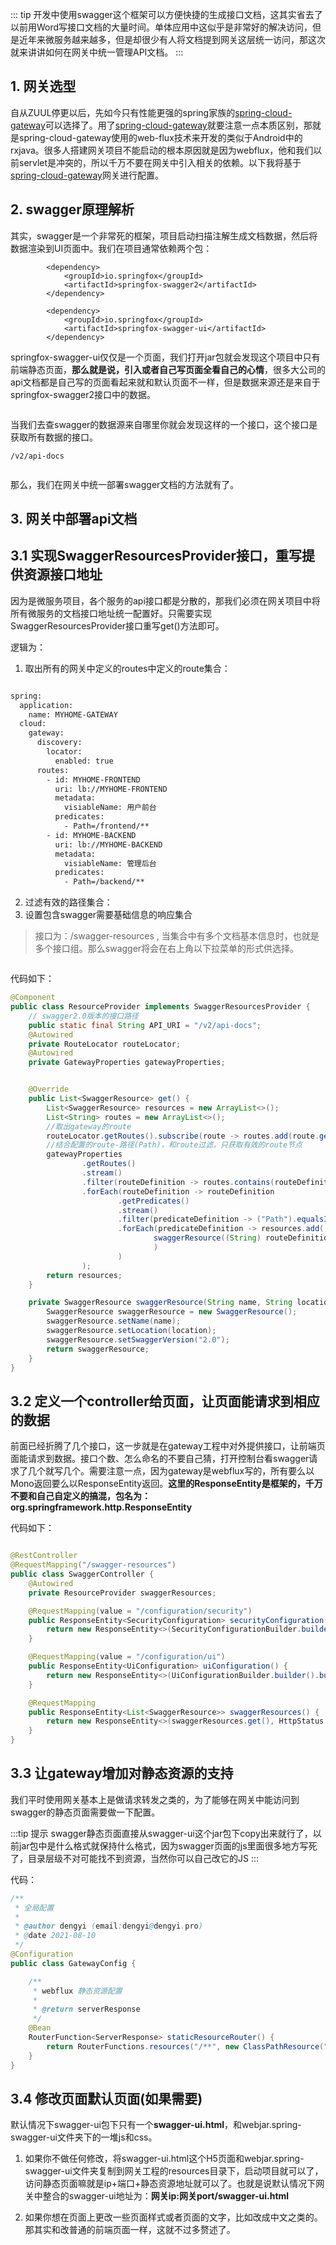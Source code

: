 <div>
    <img :src="$withBase('/gatewayswagger/swagger.jpg')" >
</div>

::: tip
开发中使用swagger这个框架可以方便快捷的生成接口文档，这其实省去了以前用Word写接口文档的大量时间。单体应用中这似乎是非常好的解决访问，但是近年来微服务越来越多，但是却很少有人将文档提到网关这层统一访问，那这次就来讲讲如何在网关中统一管理API文档。
:::

## 1. 网关选型

自从ZUUL停更以后，先如今只有性能更强的spring家族的[spring-cloud-gateway](https://spring.io/projects/spring-cloud-gateway)可以选择了。用了[spring-cloud-gateway](https://spring.io/projects/spring-cloud-gateway)就要注意一点本质区别，那就是spring-cloud-gateway使用的web-flux技术来开发的类似于Android中的rxjava。很多人搭建网关项目不能启动的根本原因就是因为webflux，他和我们以前servlet是冲突的，所以千万不要在网关中引入相关的依赖。以下我将基于[spring-cloud-gateway](https://spring.io/projects/spring-cloud-gateway)网关进行配置。

## 2. swagger原理解析

其实，swagger是一个非常死的框架，项目启动扫描注解生成文档数据，然后将数据渲染到UI页面中。我们在项目通常依赖两个包：

```
        <dependency>
            <groupId>io.springfox</groupId>
            <artifactId>springfox-swagger2</artifactId>
        </dependency>

        <dependency>
            <groupId>io.springfox</groupId>
            <artifactId>springfox-swagger-ui</artifactId>
        </dependency>

```
springfox-swagger-ui仅仅是一个页面，我们打开jar包就会发现这个项目中只有前端静态页面，**那么就是说，引入或者自己写页面全看自己的心情**，很多大公司的api文档都是自己写的页面看起来就和默认页面不一样，但是数据来源还是来自于springfox-swagger2接口中的数据。
<div>
    <img :src="$withBase('/gatewayswagger/swagger-ui.jpg')" >
</div>

当我们去查swagger的数据源来自哪里你就会发现这样的一个接口，这个接口是获取所有数据的接口。

```
/v2/api-docs

```
<div>
    <img :src="$withBase('/gatewayswagger/swagger-api.jpg')" >
</div>

那么，我们在网关中统一部署swagger文档的方法就有了。

## 3. 网关中部署api文档

## 3.1 实现SwaggerResourcesProvider接口，重写提供资源接口地址

因为是微服务项目，各个服务的api接口都是分散的，那我们必须在网关项目中将所有微服务的文档接口地址统一配置好。只需要实现SwaggerResourcesProvider接口重写get()方法即可。

逻辑为：

1. 取出所有的网关中定义的routes中定义的route集合：

```xml

spring:
  application:
    name: MYHOME-GATEWAY
  cloud:
    gateway:
      discovery:
        locator:
          enabled: true
      routes:
        - id: MYHOME-FRONTEND
          uri: lb://MYHOME-FRONTEND
          metadata:
            visiableName: 用户前台
          predicates:
            - Path=/frontend/**
        - id: MYHOME-BACKEND
          uri: lb://MYHOME-BACKEND
          metadata:
            visiableName: 管理后台
          predicates:
            - Path=/backend/**
```

2. 过滤有效的路径集合：
3. 设置包含swagger需要基础信息的响应集合
> 接口为：/swagger-resources ,
>当集合中有多个文档基本信息时，也就是多个接口组。那么swagger将会在右上角以下拉菜单的形式供选择。

<div>
    <img :src="$withBase('/gatewayswagger/对比.gif')" >
</div>

代码如下：

```java
@Component
public class ResourceProvider implements SwaggerResourcesProvider {
    // swagger2.0版本的接口路径
    public static final String API_URI = "/v2/api-docs";
    @Autowired
    private RouteLocator routeLocator;
    @Autowired
    private GatewayProperties gatewayProperties;


    @Override
    public List<SwaggerResource> get() {
        List<SwaggerResource> resources = new ArrayList<>();
        List<String> routes = new ArrayList<>();
        //取出gateway的route
        routeLocator.getRoutes().subscribe(route -> routes.add(route.getId()));
        //结合配置的route-路径(Path)，和route过滤，只获取有效的route节点
        gatewayProperties
                .getRoutes()
                .stream()
                .filter(routeDefinition -> routes.contains(routeDefinition.getId()))
                .forEach(routeDefinition -> routeDefinition
                        .getPredicates()
                        .stream()
                        .filter(predicateDefinition -> ("Path").equalsIgnoreCase(predicateDefinition.getName()))
                        .forEach(predicateDefinition -> resources.add(
                                swaggerResource((String) routeDefinition.getMetadata().get("visiableName"), predicateDefinition.getArgs().get(NameUtils.GENERATED_NAME_PREFIX + "0").replace("/**", API_URI))
                                )
                        )
                );
        return resources;
    }

    private SwaggerResource swaggerResource(String name, String location) {
        SwaggerResource swaggerResource = new SwaggerResource();
        swaggerResource.setName(name);
        swaggerResource.setLocation(location);
        swaggerResource.setSwaggerVersion("2.0");
        return swaggerResource;
    }
}

```

## 3.2 定义一个controller给页面，让页面能请求到相应的数据

前面已经折腾了几个接口，这一步就是在gateway工程中对外提供接口，让前端页面能请求到数据。接口个数、怎么命名的不要自己猜，打开控制台看swagger请求了几个就写几个。需要注意一点，因为gateway是webflux写的，所有要么以Mono返回要么以ResponseEntity返回。**这里的ResponseEntity是框架的，千万不要和自己自定义的搞混，包名为：org.springframework.http.ResponseEntity**

代码如下：

```java

@RestController
@RequestMapping("/swagger-resources")
public class SwaggerController {
    @Autowired
    private ResourceProvider swaggerResources;

    @RequestMapping(value = "/configuration/security")
    public ResponseEntity<SecurityConfiguration> securityConfiguration() {
        return new ResponseEntity<>(SecurityConfigurationBuilder.builder().build(), HttpStatus.OK);
    }

    @RequestMapping(value = "/configuration/ui")
    public ResponseEntity<UiConfiguration> uiConfiguration() {
        return new ResponseEntity<>(UiConfigurationBuilder.builder().build(), HttpStatus.OK);
    }

    @RequestMapping
    public ResponseEntity<List<SwaggerResource>> swaggerResources() {
        return new ResponseEntity<>(swaggerResources.get(), HttpStatus.OK);
    }
}

```

## 3.3 让gateway增加对静态资源的支持

我们平时使用网关基本上是做请求转发之类的，为了能够在网关中能访问到swagger的静态页面需要做一下配置。

:::tip 提示
swagger静态页面直接从swagger-ui这个jar包下copy出来就行了，以前jar包中是什么格式就保持什么格式，因为swagger页面的js里面很多地方写死了，目录层级不对可能找不到资源，当然你可以自己改它的JS
:::

代码：
```java
/**
 * 全局配置
 *
 * @author dengyi (email:dengyi@dengyi.pro)
 * @date 2021-08-10
 */
@Configuration
public class GatewayConfig {

    /**
     * webflux 静态资源配置
     *
     * @return serverResponse
     */
    @Bean
    RouterFunction<ServerResponse> staticResourceRouter() {
        return RouterFunctions.resources("/**", new ClassPathResource("/"));
    }
}


```

## 3.4 修改页面默认页面(如果需要)

默认情况下swagger-ui包下只有一个**swagger-ui.html**，和webjar.spring-swagger-ui文件夹下的一堆js和css。

1. 如果你不做任何修改，将swagger-ui.html这个H5页面和webjar.spring-swagger-ui文件夹复制到网关工程的resources目录下，启动项目就可以了，访问静态页面嘛就是ip+端口+静态资源地址就可以了。也就是说默认情况下网关中整合的swagger-ui地址为：**网关ip:网关port/swagger-ui.html**

2. 如果你想在页面上更改一些页面样式或者页面的文字，比如改成中文之类的。那其实和改普通的前端页面一样，这就不过多赘述了。

<div>
    <img :src="$withBase('/gatewayswagger/customswagger.jpg')" >
</div>
